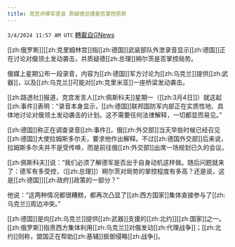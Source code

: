 ```yaml
---
title: 克宫评德军录音 质疑德总理是否掌控局势
---
```

`3/4/2024 11:57 AM UTC` [轉載自GNews](https://gnews.org/articles/2363585)

[[zh:俄罗斯]][[zh:克里姆林宫]]指[[zh:德国]]武装部队外泄录音显示[[zh:德国]]正在讨论对俄领土发动袭击，并质疑德[[zh:总理]]朔尔茨是否掌控局势。

俄媒上星期公布一段录音，内容为[[zh:德国]]军方讨论为[[zh:乌克兰]]提供[[zh:武器]]，以及[[zh:乌克兰]]可能对[[zh:克里米亚]]一座桥梁发动袭击。

[[zh:路透社]]报道，克宫发言人[[zh:佩斯科夫]]星期一（[[zh:3月4日]]）就这起[[zh:事件]]表明：“录音本身显示，[[zh:德国]]联邦国防军内部正在实质性地、具体地讨论对俄领土发动袭击的计划。这不需要任何法律解释，一切都显而易见。”

[[zh:德国]]称正在调查录音[[zh:事件]]，俄[[zh:外交部]]当天早些时候已经召见[[zh:德国]]大使拉姆斯多尔夫，要求他作出解释。不过[[zh:德国外交部]]后来说，拉姆斯多尔夫并不是受传唤，而是前往俄[[zh:外交部]]出席一场规划已久的会议。

[[zh:佩斯科夫]]说：“我们必须了解德军是否出于自身动机这样做。随后问题就来了：德军有多受控，（[[zh:总理]]）朔尔茨对局势的掌控程度有多高？还是说，这是[[zh:德国]][[zh:政府]]政策的一部分？”

他说：“这两种情况都很糟糕，都再次凸显了[[zh:西方国家]]集体直接参与了[[zh:乌克兰]]周边冲突。”

[[zh:德国]]是向[[zh:乌克兰]]提供[[zh:武器]]支援的[[zh:北约]][[zh:国家]]之一。[[zh:俄罗斯]]指责西方集体利用[[zh:乌克兰]]对俄发动[[zh:代理战争]]；[[zh:北约]]则称，盟国正在帮助[[zh:基辅]]抵御侵略[[zh:战争]]。
